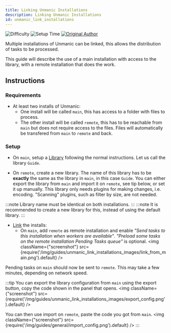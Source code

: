```yaml
---
title: Linking Unmanic Installations
description: Linking Unmanic Installations
id: unmanic_link_installations
---
```

![Difficulty](https://img.shields.io/badge/Difficulty-moderate-orange?style=flat)
![Setup Time](https://img.shields.io/badge/Setup%20Time-10%20minutes-orange?style=flat)
[![Original Author](https://img.shields.io/badge/Original%20Author-fredrikbaberg-lightgrey?style=flat?style=plastic&logo=github)](https://github.com/fredrikbaberg)

Multiple installations of Unmanic can be linked, this allows the distribution of tasks to be processed.

This guide will describe the use of a main installation with access to the library, with a remote installation that does the work.

## Instructions

### Requirements

* At least two installs of Unmanic:
    * One install will be called `main`, this has access to a folder with files to process.
    * The other install will be called `remote`, this has to be reachable from `main` but does not require access to the files. Files will automatically be transfered from `main` to `remote` and back.

### Setup

* On `main`, setup a [Library](/docs/configuration/libraries/adding_libraries) following the normal instructions. Let us call the library `Guide`.

* On `remote`, create a new library. The name of this library has to be **exactly** the same as the library in `main`, in this case `Guide`. You can either export the library from `main` and import it on `remote`, see tip below, or set it up manually. This library only needs plugins for making changes, i.e. encoding. "Scanning" plugins, such as filter by size, are not needed.

:::note
Library name must be identical on both installations.
:::
:::note
It is recommended to create a new library for this, instead of using the default library.
:::

* [Link](/docs/configuration/link_settings) the installs:
    * On `main`, add `remote` as remote installation and enable _"Send tasks to this installation when workers are available"_. _"Preload some tasks on the remote installation Pending Tasks queue"_ is optional.
    <img className={"screenshot"} src={require('/img/guides/unmanic_link_installations_images/link_from_main.png').default} />


Pending tasks on `main` should now be sent to `remote`. This may take a few minutes, depending on network speed.


:::tip
You can export the library configuration from `main` using the export button, copy the code shown in the panel that opens.
<img className={"screenshot"} src={require('/img/guides/unmanic_link_installations_images/export_config.png').default} />

You can then use import on `remote`, paste the code you got from `main`.
<img className={"screenshot"} src={require('/img/guides/general/import_config.png').default} />
:::
